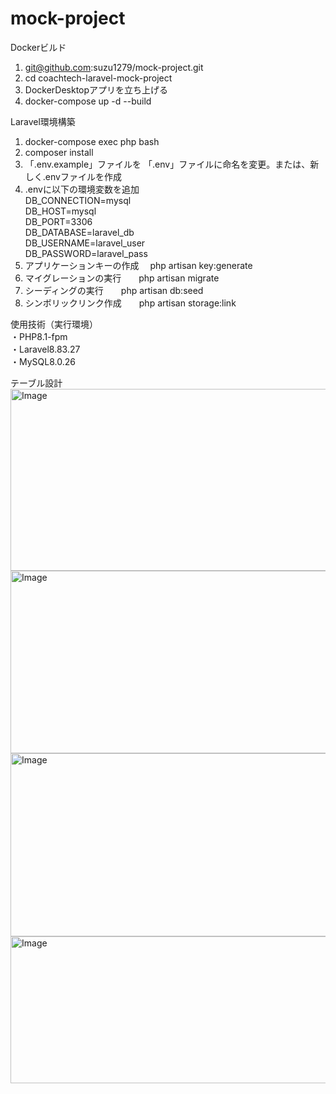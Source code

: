 # mock-project
Dockerビルド  
1. git@github.com:suzu1279/mock-project.git
2. cd coachtech-laravel-mock-project
3. DockerDesktopアプリを立ち上げる
4. docker-compose up -d --build

Laravel環境構築　　
1. docker-compose exec php bash
2. composer install
3. 「.env.example」ファイルを 「.env」ファイルに命名を変更。または、新しく.envファイルを作成
4. .envに以下の環境変数を追加  
   DB_CONNECTION=mysql  
   DB_HOST=mysql  
   DB_PORT=3306  
   DB_DATABASE=laravel_db  
   DB_USERNAME=laravel_user  
   DB_PASSWORD=laravel_pass
5. アプリケーションキーの作成  　php artisan key:generate
6. マイグレーションの実行　　php artisan migrate
7. シーディングの実行　　php artisan db:seed
8. シンボリックリンク作成　　php artisan storage:link

使用技術（実行環境）  
・PHP8.1-fpm  
・Laravel8.83.27  
・MySQL8.0.26  

テーブル設計　　
<img width="789" height="291" alt="Image" src="https://github.com/user-attachments/assets/d3bfa89b-7a6a-4c5a-b660-1e7d293a21cf" />
<img width="797" height="292" alt="Image" src="https://github.com/user-attachments/assets/7120b61b-07f8-48c7-8238-4e14668b9530" />
<img width="795" height="293" alt="Image" src="https://github.com/user-attachments/assets/458a2c35-d776-4fe6-b49a-cdd3cc13782b" />
<img width="793" height="235" alt="Image" src="https://github.com/user-attachments/assets/e186d9b6-8ec5-4e60-965c-6753c9728212" />

